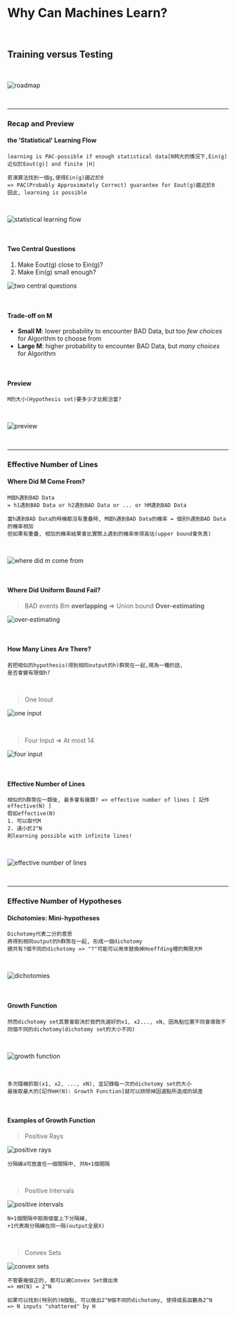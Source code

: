 # Why Can Machines Learn?

<br />

## Training versus Testing

<br />

![roadmap](https://github.com/linda2020130/Notes_ML-Foundations/blob/master/Pictures/Week%205/roadmap%20w5.PNG)

<br />

***

### Recap and Preview

#### the 'Statistical' Learning Flow

```
learning is PAC-possible if enough statistical data[N夠大的情況下,Ein(g)近似於Eout(g)] and finite |H|

若演算法找到一個g,使得Ein(g)趨近於0
=> PAC(Probably Approximately Correct) guarantee for Eout(g)趨近於0
因此, learning is possible
```

<br />

![statistical learning flow](https://github.com/linda2020130/Notes_ML-Foundations/blob/master/Pictures/Week%205/stat%20learning%20flow.PNG)

<br />

#### Two Central Questions

1. Make Eout(g) close to Ein(g)?
2. Make Ein(g) small enough?

![two central questions](https://github.com/linda2020130/Notes_ML-Foundations/blob/master/Pictures/Week%205/two%20central%20questions.PNG)

<br />

#### Trade-off on M

* **Small M**: lower probability to encounter BAD Data, but too *few choices* for Algorithm to choose from
* **Large M**: higher probability to encounter BAD Data, but *many choices* for Algorithm

<br />

#### Preview

```
M的大小(Hypothesis set)要多少才比較洽當?
```

<br />

![preview](https://github.com/linda2020130/Notes_ML-Foundations/blob/master/Pictures/Week%205/preview.PNG)

<br />

***

### Effective Number of Lines

#### Where Did M Come From?

```
M個h遇到BAD Data
= h1遇到BAD Data or h2遇到BAD Data or ... or hM遇到BAD Data

當h遇到BAD Data的時機都沒有重疊時, M個h遇到BAD Data的機率 = 個別h遇到BAD Data的機率相加
但如果有重疊, 相加的機率結果會比實際上遇到的機率來得高估(upper bound會失真)
```

<br />

![where did m come from](https://github.com/linda2020130/Notes_ML-Foundations/blob/master/Pictures/Week%205/where%20did%20m%20come%20from.PNG)

<br />

#### Where Did Uniform Bound Fail?

> BAD events Bm **overlapping** => Union bound **Over-estimating**

![over-estimating](https://github.com/linda2020130/Notes_ML-Foundations/blob/master/Pictures/Week%205/over-estimating.PNG)

<br />

#### How Many Lines Are There?

```
若把相似的hypothesis(得到相同output的h)群聚在一起,視為一種的話, 
是否會變有限個h?
```

<br />

> One Inout

![one input](https://github.com/linda2020130/Notes_ML-Foundations/blob/master/Pictures/Week%205/one%20input.PNG)

<br />

> Four Input => At most 14

![four input](https://github.com/linda2020130/Notes_ML-Foundations/blob/master/Pictures/Week%205/four%20input.PNG)

<br />

#### Effective Number of Lines

```
相似的h群聚在一類後, 最多會有幾類? => effective number of lines [ 記作effective(N) ]
假如effective(N)
1. 可以取代M
2. 遠小於2^N
則learning possible with infinite lines!
```

<br />

![effective number of lines](https://github.com/linda2020130/Notes_ML-Foundations/blob/master/Pictures/Week%205/effective%20number%20of%20lines.PNG)

<br />

***

### Effective Number of Hypotheses

#### Dichotomies: Mini-hypotheses
```
Dichotomy代表二分的意思
將得到相同output的h群聚在一起, 形成一個dichotomy
總共有?個不同的dichotomy => "?"可能可以用來替換掉Hoeffding裡的無限大M
```
<br />

![dichotomies](https://github.com/linda2020130/Notes_ML-Foundations/blob/master/Pictures/Week%205/dichotomies.PNG)

<br />

#### Growth Function
```
然而dichotomy set其實會取決於我們先選好的x1, x2..., xN, 因為點位置不同會導致不同個不同的dichotomy(dichotomy set的大小不同)
```

<br />

![growth function](https://github.com/linda2020130/Notes_ML-Foundations/blob/master/Pictures/Week%205/growth%20function.PNG)

<br />

```
多次隨機抓取(x1, x2, ..., xN), 並記錄每一次的dichotomy set的大小
最後取最大的[記作mH(N): Growth Function]就可以排除掉因選點所造成的誤差
```
<br />

#### Examples of Growth Function

> Positive Rays

![positive rays](https://github.com/linda2020130/Notes_ML-Foundations/blob/master/Pictures/Week%205/positive%20rays.PNG)

```
分隔線a可放進任一個間隔中, 共N+1個間隔
```

<br />

> Positive Intervals

![positive intervals](https://github.com/linda2020130/Notes_ML-Foundations/blob/master/Pictures/Week%205/positive%20intervals.PNG)

```
N+1個間隔中取兩個當上下分隔線,
+1代表兩分隔線在同一隔(output全是X)
```

<br />

> Convex Sets

![convex sets](https://github.com/linda2020130/Notes_ML-Foundations/blob/master/Pictures/Week%205/convex%20sets.PNG)

```
不管要幾個正的, 都可以被Convex Set做出來
=> mH(N) = 2^N

如果可以找到(特別的)N個點, 可以做出2^N個不同的dichotomy, 使得成長函數為2^N
=> N inputs "shattered" by H
```

<br />








